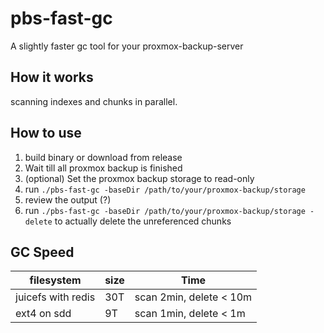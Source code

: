 # pbs-fast-gc

A slightly faster gc tool for your proxmox-backup-server

## How it works

scanning indexes and chunks in parallel.

## How to use

1. build binary or download from release
2. Wait till all proxmox backup is finished
3. (optional) Set the proxmox backup storage to read-only
4. run `./pbs-fast-gc -baseDir /path/to/your/proxmox-backup/storage`
5. review the output (?)
6. run `./pbs-fast-gc -baseDir /path/to/your/proxmox-backup/storage -delete` to actually delete the unreferenced chunks

## GC Speed

| filesystem         | size | Time                    |
| ------------------ | ---- | ----------------------- |
| juicefs with redis | 30T  | scan 2min, delete < 10m |
| ext4 on sdd        | 9T   | scan 1min, delete < 1m  |